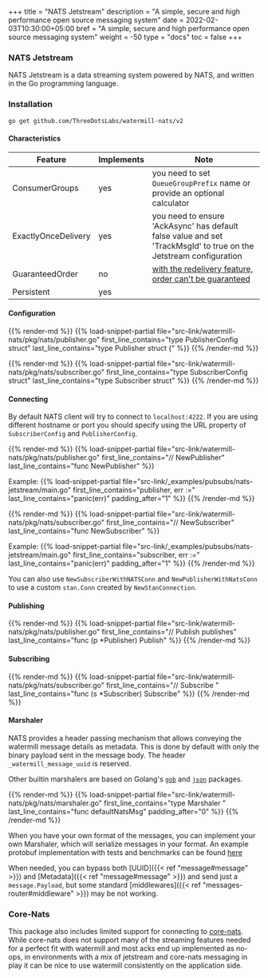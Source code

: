 +++
title = "NATS Jetstream"
description = "A simple, secure and high performance open source messaging system"
date = 2022-02-03T10:30:00+05:00
bref = "A simple, secure and high performance open source messaging system"
weight = -50
type = "docs"
toc = false
+++

### NATS Jetstream

NATS Jetstream is a data streaming system powered by NATS, and written in the Go programming language.

### Installation

    go get github.com/ThreeDotsLabs/watermill-nats/v2

#### Characteristics

| Feature             | Implements | Note                                                                                                                  |
|---------------------|------------|-----------------------------------------------------------------------------------------------------------------------|
| ConsumerGroups      | yes        | you need to set `QueueGroupPrefix` name or provide an optional calculator                                             |
| ExactlyOnceDelivery | yes        | you need to ensure 'AckAsync' has default false value and set 'TrackMsgId' to true on the Jetstream configuration     |
| GuaranteedOrder     | no         | [with the redelivery feature, order can't be guaranteed](https://github.com/nats-io/nats-streaming-server/issues/187) |
| Persistent          | yes        |                                                                                                                       |

#### Configuration

{{% render-md %}}
{{% load-snippet-partial file="src-link/watermill-nats/pkg/nats/publisher.go" first_line_contains="type PublisherConfig struct" last_line_contains="type Publisher struct {" %}}
{{% /render-md %}}

{{% render-md %}}
{{% load-snippet-partial file="src-link/watermill-nats/pkg/nats/subscriber.go" first_line_contains="type SubscriberConfig struct" last_line_contains="type Subscriber struct" %}}
{{% /render-md %}}

#### Connecting

By default NATS client will try to connect to `localhost:4222`. If you are using different hostname or port you should specify using the URL property of `SubscriberConfig` and `PublisherConfig`.

{{% render-md %}}
{{% load-snippet-partial file="src-link/watermill-nats/pkg/nats/publisher.go" first_line_contains="// NewPublisher" last_line_contains="func NewPublisher" %}}

Example:
{{% load-snippet-partial file="src-link/_examples/pubsubs/nats-jetstream/main.go" first_line_contains="publisher, err :=" last_line_contains="panic(err)" padding_after="1" %}}
{{% /render-md %}}

{{% render-md %}}
{{% load-snippet-partial file="src-link/watermill-nats/pkg/nats/subscriber.go" first_line_contains="// NewSubscriber" last_line_contains="func NewSubscriber" %}}

Example:
{{% load-snippet-partial file="src-link/_examples/pubsubs/nats-jetstream/main.go" first_line_contains="subscriber, err :=" last_line_contains="panic(err)" padding_after="1" %}}
{{% /render-md %}}

You can also use `NewSubscriberWithNATSConn` and `NewPublisherWithNatsConn` to use a custom `stan.Conn` created by `NewStanConnection`.

#### Publishing

{{% render-md %}}
{{% load-snippet-partial file="src-link/watermill-nats/pkg/nats/publisher.go" first_line_contains="// Publish publishes" last_line_contains="func (p *Publisher) Publish" %}}
{{% /render-md %}}

#### Subscribing

{{% render-md %}}
{{% load-snippet-partial file="src-link/watermill-nats/pkg/nats/subscriber.go" first_line_contains="// Subscribe " last_line_contains="func (s *Subscriber) Subscribe" %}}
{{% /render-md %}}

#### Marshaler

NATS provides a header passing mechanism that allows conveying the watermill message details as metadata. This is done by default with only the binary payload sent in the message body.  The header `_watermill_message_uuid` is reserved.

Other builtin marshalers are based on Golang's [`gob`](https://golang.org/pkg/encoding/gob/) and [`json`](https://golang.org/packages/encoding/json) packages.

{{% render-md %}}
{{% load-snippet-partial file="src-link/watermill-nats/pkg/nats/marshaler.go" first_line_contains="type Marshaler " last_line_contains="func defaultNatsMsg" padding_after="0" %}}
{{% /render-md %}}

When you have your own format of the messages, you can implement your own Marshaler, which will serialize messages in your format.  An example protobuf implementation with tests and benchmarks can be found [here](https://github.com/ThreeDotsLabs/watermill-nats/tree/master/_examples/marshalers/protobuf/)

When needed, you can bypass both [UUID]({{< ref "message#message" >}}) and [Metadata]({{< ref "message#message" >}}) and send just a `message.Payload`,
but some standard [middlewares]({{< ref "messages-router#middleware" >}}) may be not working.

### Core-Nats

This package also includes limited support for connecting to [core-nats](https://docs.nats.io/nats-concepts/core-nats).  While core-nats does not support many of the streaming features needed for a perfect fit with watermill and most acks end up implemented as no-ops, in environments with a mix of jetstream and core-nats messaging in play it can be nice to use watermill consistently on the application side.
